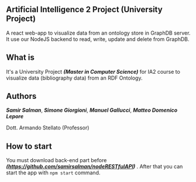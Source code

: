 ## Artificial Intelligence 2 Project (University Project)

A react web-app to visualize data from an ontology store in GraphDB server. It use our NodeJS backend to read, write, update and delete from GraphDB.

## What is

It's a University Project ***(Master in Computer Science)*** for IA2 course to visualize data (bibliography data) from an RDF Ontology.

## Authors

***Samir Salman***,
***Simone Giorgioni***, 
***Manuel Gallucci***,
***Matteo Domenico Lepore***

Dott. Armando Stellato (Professor)

## How to start

You must download back-end part before ***(https://github.com/samirsalman/nodeRESTfulAPI)*** . After that you can start the app with `npm start` command.
